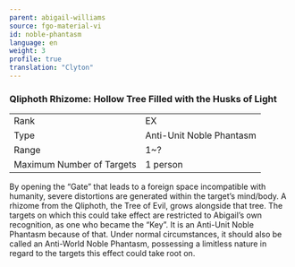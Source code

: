 ```yaml
---
parent: abigail-williams
source: fgo-material-vi
id: noble-phantasm
language: en
weight: 3
profile: true
translation: "Clyton"
---
```


### Qliphoth Rhizome: Hollow Tree Filled with the Husks of Light

<table>
  <tr><td>Rank</td><td>EX</td></tr>
  <tr><td>Type</td><td>Anti-Unit Noble Phantasm</td></tr>
  <tr><td>Range</td><td>1~?</td></tr>
  <tr><td>Maximum Number of Targets</td><td>1 person</td></tr>
</table>

By opening the “Gate” that leads to a foreign space incompatible with humanity, severe distortions are generated within the target’s mind/body. A rhizome from the Qliphoth, the Tree of Evil, grows alongside that tree. The targets on which this could take effect are restricted to Abigail’s own recognition, as one who became the “Key”. It is an Anti-Unit Noble Phantasm because of that. Under normal circumstances, it should also be called an Anti-World Noble Phantasm, possessing a limitless nature in regard to the targets this effect could take root on.
